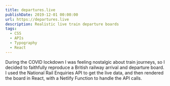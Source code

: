 ```yaml
---
title: departures.live
publishDate: 2019-12-01 00:00:00
url: https://departures.live
description: Realistic live train departure boards
tags:
  - CSS
  - APIs
  - Typography
  - React
---
```


During the COVID lockdown I was feeling nostalgic about train journeys, so I
decided to faithfully reproduce a British railway arrival and departure board. I
used the National Rail Enquiries API to get the live data, and then rendered the
board in React, with a Netlify Function to handle the API calls.
